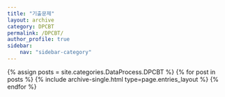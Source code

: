 ```yaml
---
title: "기출문제"
layout: archive
category: DPCBT
permalink: /DPCBT/
author_profile: true
sidebar:
    nav: "sidebar-category"
---
```


{% assign posts = site.categories.DataProcess.DPCBT %}
{% for post in posts %} {% include archive-single.html type=page.entries_layout %} {% endfor %}
